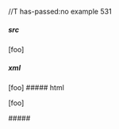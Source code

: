 //T has-passed:no
example 531
##### src
\[foo]

[foo]: /url "title"
##### xml
<?xml version="1.0" encoding="UTF-8"?>
<!DOCTYPE document SYSTEM "CommonMark.dtd">
<document xmlns="http://commonmark.org/xml/1.0">
  <paragraph>
    <text>[foo]</text>
  </paragraph>
</document>
##### html
<p>[foo]</p>
#####
